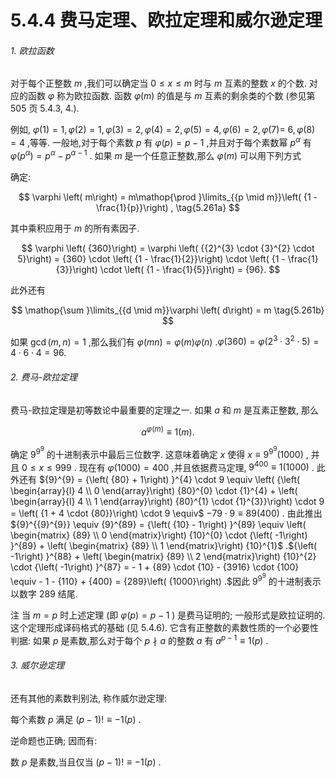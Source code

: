 # 5.4.4 费马定理、欧拉定理和威尔逊定理

###### 1. 欧拉函数

对于每个正整数 $m$ ,我们可以确定当 $0 \leq  x \leq  m$ 时与 $m$ 互素的整数 $x$ 的个数. 对应的函数 $\varphi$ 称为欧拉函数. 函数 $\varphi \left( m\right)$ 的值是与 $m$ 互素的剩余类的个数 (参见第 505 页 5.4.3, 4.).

例如, $\varphi \left( 1\right)  = 1,\varphi \left( 2\right)  = 1,\varphi \left( 3\right)  = 2,\varphi \left( 4\right)  = 2,\varphi \left( 5\right)  = 4,\varphi \left( 6\right)  = 2,\varphi \left( 7\right)  =$ $6,\varphi \left( 8\right)  = 4$ ,等等. 一般地,对于每个素数 $p$ 有 $\varphi \left( p\right)  = p - 1$ ,并且对于每个素数幂 ${p}^{\alpha }$ 有 $\varphi \left( {p}^{\alpha }\right)  = {p}^{\alpha } - {p}^{\alpha  - 1}$ . 如果 $m$ 是一个任意正整数,那么 $\varphi \left( m\right)$ 可以用下列方式

确定:

$$
\varphi \left( m\right)  = m\mathop{\prod }\limits_{{p \mid  m}}\left( {1 - \frac{1}{p}}\right) , \tag{5.261a}
$$

其中乘积应用于 $m$ 的所有素因子.

$$
\varphi \left( {360}\right)  = \varphi \left( {{2}^{3} \cdot  {3}^{2} \cdot  5}\right)  = {360} \cdot  \left( {1 - \frac{1}{2}}\right)  \cdot  \left( {1 - \frac{1}{3}}\right)  \cdot  \left( {1 - \frac{1}{5}}\right)  = {96}.
$$

此外还有

$$
\mathop{\sum }\limits_{{d \mid  m}}\varphi \left( d\right)  = m \tag{5.261b}
$$

如果 $\gcd \left( {m, n}\right)  = 1$ ,那么我们有 $\varphi \left( {mn}\right)  = \varphi \left( m\right) \varphi \left( n\right)$ .$\varphi \left( {360}\right)  = \varphi \left( {{2}^{3} \cdot  {3}^{2} \cdot  5}\right)  = 4 \cdot  6 \cdot  4 = {96}.$

###### 2. 费马-欧拉定理

费马-欧拉定理是初等数论中最重要的定理之一. 如果 $a$ 和 $m$ 是互素正整数, 那么

$$
{a}^{\varphi \left( m\right) } \equiv  1\left( m\right) . \tag{5.262}
$$

确定 ${9}^{{9}^{9}}$ 的十进制表示中最后三位数字. 这意味着确定 $x$ 使得 $x \equiv  {9}^{{9}^{9}}\left( {1000}\right)$ , 并且 $0 \leq  x \leq  {999}$ . 现在有 $\varphi \left( {1000}\right)  = {400}$ ,并且依据费马定理, ${9}^{400} \equiv  1\left( {1000}\right)$ . 此外还有 ${9}^{9} = {\left( {80} + 1\right) }^{4} \cdot  9 \equiv  \left( {\left( \begin{array}{l} 4 \\  0 \end{array}\right) {80}^{0} \cdot  {1}^{4} + \left( \begin{array}{l} 4 \\  1 \end{array}\right) {80}^{1} \cdot  {1}^{3}}\right)  \cdot  9 = \left( {1 + 4 \cdot  {80}}\right)  \cdot  9 \equiv$ $- {79} \cdot  9 \equiv  {89}\left( {400}\right)$ . 由此推出 ${9}^{{9}^{9}} \equiv  {9}^{89} = {\left( {10} - 1\right) }^{89} \equiv  \left( \begin{matrix} {89} \\  0 \end{matrix}\right) {10}^{0} \cdot  {\left( -1\right) }^{89} + \left( \begin{matrix} {89} \\  1 \end{matrix}\right) {10}^{1}$ .${\left( -1\right) }^{88} + \left( \begin{matrix} {89} \\  2 \end{matrix}\right) {10}^{2} \cdot  {\left( -1\right) }^{87} =  - 1 + {89} \cdot  {10} - {3916} \cdot  {100} \equiv   - 1 - {110} + {400} = {289}\left( {1000}\right) .$因此 ${9}^{{9}^{9}}$ 的十进制表示以数字 289 结尾.

注 当 $m = p$ 时上述定理 (即 $\varphi \left( p\right)  = p - 1$ ) 是费马证明的; 一般形式是欧拉证明的. 这个定理形成译码格式的基础 (见 5.4.6). 它含有正整数的素数性质的一个必要性判据: 如果 $p$ 是素数,那么对于每个 $p \nmid  a$ 的整数 $a$ 有 ${a}^{p - 1} \equiv  1\left( p\right)$ .

###### 3. 威尔逊定理

还有其他的素数判别法, 称作威尔逊定理:

每个素数 $p$ 满足 $\left( {p - 1}\right) ! \equiv   - 1\left( p\right)$ .

逆命题也正确; 因而有:

数 $p$ 是素数,当且仅当 $\left( {p - 1}\right) ! \equiv   - 1\left( p\right)$ .
